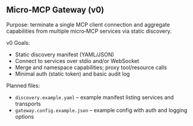 ## Micro‑MCP Gateway (v0)

Purpose: terminate a single MCP client connection and aggregate capabilities from multiple micro‑MCP services via static discovery.

v0 Goals:

- Static discovery manifest (YAML/JSON)
- Connect to services over stdio and/or WebSocket
- Merge and namespace capabilities; proxy tool/resource calls
- Minimal auth (static token) and basic audit log

Planned files:

- `discovery.example.yaml` – example manifest listing services and transports
- `gateway.config.example.json` – example config with auth and logging options


